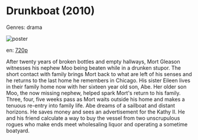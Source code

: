 # Drunkboat (2010)

Genres: drama

![poster](http://image.tmdb.org/t/p/w500/aMXZxlO2ZQoDRfGGvPUxGHpW3QR.jpg)

en:
  [720p](magnet:?xt=urn:btih:3D82E8374E8E008E30748DF0535EC4890DDC242F&tr=udp://glotorrents.pw:6969/announce&tr=udp://tracker.opentrackr.org:1337/announce&tr=udp://torrent.gresille.org:80/announce&tr=udp://tracker.openbittorrent.com:80&tr=udp://tracker.coppersurfer.tk:6969&tr=udp://tracker.leechers-paradise.org:6969&tr=udp://p4p.arenabg.ch:1337&tr=udp://tracker.internetwarriors.net:1337)
  


After twenty years of broken bottles and empty hallways, Mort Gleason witnesses his nephew Moo being beaten while in a drunken stupor. The short contact with family brings Mort back to what are left of his senses and he returns to the last home he remembers in Chicago. His sister Eileen lives in their family home now with her sixteen year old son, Abe. Her older son Moo, the now missing nephew, helped spark Mort's return to his family. Three, four, five weeks pass as Mort waits outside his home and makes a tenuous re-entry into family life. Abe dreams of a sailboat and distant horizons. He saves money and sees an advertisement for the Kathy II. He and his friend calculate a way to buy the vessel from two unscrupulous rogues who make ends meet wholesaling liquor and operating a sometime boatyard.